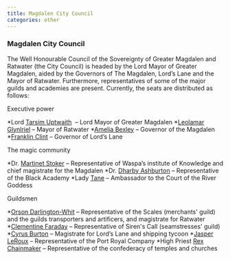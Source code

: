```yaml
---
title: Magdalen City Council
categories: other
---
```


### Magdalen City Council

The Well Honourable Council of the Sovereignty of Greater Magdalen and Ratwater (the City Council) is headed by the Lord Mayor of Greater Magdalen, aided by the Governors of The Magdalen, Lord’s Lane and the Mayor of Ratwater. Furthermore, representatives of some of the major guilds and academies are present. Currently, the seats are distributed as follows:


Executive power

*Lord [Tarsim Uptwaith](TarsimUptwaith) 		  – Lord Mayor of Greater Magdalen
*[Leolamar Glynlriel](LeolamarGlynriel)			– Mayor of Ratwater
*[Amelia Bexley](AmeliaBexley) 			        – Governor of the Magdalen
*[Franklin Clint](FranklinClint) 			      – Governor of Lord’s Lane


The magic community

*Dr. [Martinet Stoker](MartinetStoker)			  – Representative of Waspa’s institute of Knowledge and chief magistrate for the Magdalen
*Dr. [Dharby Ashburton](DharbyAshburton)			– Representative of the Black Academy
*Lady [Tane](Tane)       	      			      – Ambassador to the Court of the River Goddess

Guildsmen

*[Orson Darlington-Whit](OrsonDarlingtonWhit)		– Representative of the Scales (merchants' guild) and the guilds transporters and artificers, and magistrate for Ratwater
*[Clementine Faraday](ClementineFaraday)	  	– Representative of Siren's Call (seamstresses' guild)
*[Cyrus Burton](CyrusBurton)				    – Magistrate for Lord’s Lane and shipping tycoon
*[Jasper LeRoux](JasperLeRoux)			      – Representative of the Port Royal Company
*High Priest [Rex Chainmaker](RexChainmaker)	– Representative of the confederacy of temples and churches




